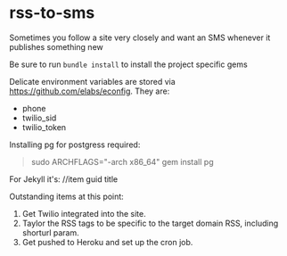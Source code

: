 # rss-to-sms
Sometimes you follow a site very closely and want an SMS whenever it publishes something new

Be sure to run `bundle install` to install the project specific gems

Delicate environment variables are stored via https://github.com/elabs/econfig. They are:
- phone
- twilio_sid
- twilio_token

Installing pg for postgress required:

> sudo ARCHFLAGS="-arch x86_64" gem install pg

For Jekyll it's:
  //item
guid
title

Outstanding items at this point:
1. Get Twilio integrated into the site.
2. Taylor the RSS tags to be specific to the target domain RSS, including shorturl param.
3. Get pushed to Heroku and set up the cron job.
